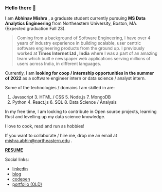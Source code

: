 ### Hello there 👋

I am **Abhinav Mishra** , a graduate student currently pursuing **MS Data Analytics Engineering** from Northeastern University, Boston, MA. (Expected graduation Fall 23).

> Coming from a background of Software Engineering, I have over 4 years of industry experience in building scalable, user centric software engineering products from the ground up. I previously worked at **Times Internet Ltd , India** where I was a part of an amazing team which built e newspaper web applications serving millions of users across India, in different languages.

Currently, I am **looking for coop / internship opportunities in the summer of 2022** as a software engineer intern or data science / analyst intern.

Some of the technologies / domains I am skilled in are:

1. Javascript   3. HTML / CSS  5. Node.js  7. MongoDB
2. Python       4. React.js    6. SQL      8. Data Science / Analysis

In my free time, I am looking to contribute in Open source projects, learning Rust and levelling up my data science knowledge.

I love to cook, read and run as hobbies!

If you want to collaborate / hire me, drop me an email at mishra.abhin@northeastern.edu . 

[**RESUME**](./Abhinav_Mishra_NEU.pdf)

Social links:
* [linkedin](https://www.linkedin.com/in/amishra93/)
* [blog](https://mishrants.netlify.app)
* [codepen](https://codepen.io/abhinavthinktank)
* [portfolio (OLD)](https://abhinav-m.github.io)


